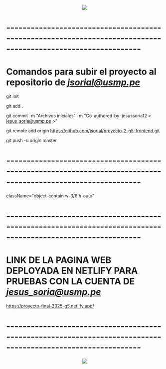 <p align="center">
  <img src="https://user-images.githubusercontent.com/73097560/115834477-dbab4500-a447-11eb-908a-139a6edaec5c.gif">
</p>

# ------------------------------------------------------------------------------------------------------------- #

# Comandos para subir el proyecto al repositorio de *jsorial@usmp.pe*

git init

git add .

git commit -m "Archivos iniciales" -m "Co-authored-by: jesussoria12 < jesus_soria@usmp.pe >"

git remote add origin https://github.com/jsorial/proyecto-2-g5-frontend.git

git push -u origin master
  
# ------------------------------------------------------------------------------------------------------------- #

className="object-contain w-3/6 h-auto"

# ------------------------------------------------------------------------------------------------------------- #

# LINK DE LA PAGINA WEB DEPLOYADA EN NETLIFY PARA PRUEBAS CON LA CUENTA DE *jesus_soria@usmp.pe*

https://proyecto-final-2025-g5.netlify.app/

# ------------------------------------------------------------------------------------------------------------- #


<p align="center">
  <img src="https://user-images.githubusercontent.com/73097560/115834477-dbab4500-a447-11eb-908a-139a6edaec5c.gif">
</p>